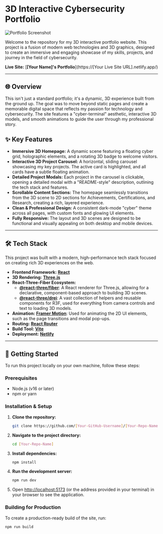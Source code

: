 # 3D Interactive Cybersecurity Portfolio

![Portfolio Screenshot](public/images/screenshot.png) 
<!-- Make sure to add a good screenshot of your site named 'screenshot.png' in the public/images folder -->

Welcome to the repository for my 3D interactive portfolio website. This project is a fusion of modern web technologies and 3D graphics, designed to create an immersive and engaging showcase of my skills, projects, and journey in the field of cybersecurity.

**Live Site:** [**[Your Name]'s Portfolio**](https://[Your Live Site URL].netlify.app/)

---

## 🌐 Overview

This isn't just a standard portfolio; it's a dynamic, 3D experience built from the ground up. The goal was to move beyond static pages and create a memorable digital space that reflects my passion for technology and cybersecurity. The site features a "cyber-terminal" aesthetic, interactive 3D models, and smooth animations to guide the user through my professional story.

## ✨ Key Features

-   **Immersive 3D Homepage:** A dynamic scene featuring a floating cyber grid, holographic elements, and a rotating 3D badge to welcome visitors.
-   **Interactive 3D Project Carousel:** A horizontal, sliding carousel showcasing my key projects. The active card is highlighted, and all cards have a subtle floating animation.
-   **Detailed Project Modals:** Each project in the carousel is clickable, opening a detailed modal with a "README-style" description, outlining the tech stack and features.
-   **Scrollable Content Sections:** The homepage seamlessly transitions from the 3D scene to 2D sections for Achievements, Certifications, and Research, creating a rich, layered experience.
-   **Clean & Professional Design:** A consistent dark-mode "cyber" theme across all pages, with custom fonts and glowing UI elements.
-   **Fully Responsive:** The layout and 3D scenes are designed to be functional and visually appealing on both desktop and mobile devices.

---

## 🛠️ Tech Stack

This project was built with a modern, high-performance tech stack focused on creating rich 3D experiences on the web.

-   **Frontend Framework:** [**React**](https://reactjs.org/)
-   **3D Rendering:** [**Three.js**](https://threejs.org/)
-   **React-Three-Fiber Ecosystem:**
    -   [**@react-three/fiber**](https://docs.pmnd.rs/react-three-fiber/getting-started/introduction): A React renderer for Three.js, allowing for a declarative, component-based approach to building 3D scenes.
    -   [**@react-three/drei**](https://github.com/pmndrs/drei): A vast collection of helpers and reusable components for R3F, used for everything from camera controls and text to loading 3D models.
-   **Animation:** [**Framer Motion**](https://www.framer.com/motion/): Used for animating the 2D UI elements, such as the page transitions and modal pop-ups.
-   **Routing:** [**React Router**](https://reactrouter.com/)
-   **Build Tool:** [**Vite**](https://vitejs.dev/)
-   **Deployment:** [**Netlify**](https://www.netlify.com/)

---

## 🚀 Getting Started

To run this project locally on your own machine, follow these steps:

### Prerequisites

-   Node.js (v16 or later)
-   npm or yarn

### Installation & Setup

1.  **Clone the repository:**
    ```bash
    git clone https://github.com/[Your-GitHub-Username]/[Your-Repo-Name].git
    ```

2.  **Navigate to the project directory:**
    ```bash
    cd [Your-Repo-Name]
    ```

3.  **Install dependencies:**
    ```bash
    npm install
    ```

4.  **Run the development server:**
    ```bash
    npm run dev
    ```

5.  Open [http://localhost:5173](http://localhost:5173) (or the address provided in your terminal) in your browser to see the application.

### Building for Production

To create a production-ready build of the site, run:
```bash
npm run build
